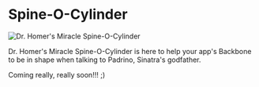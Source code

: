 # Spine-O-Cylinder

![Dr. Homer's Miracle Spine-O-Cylinder](http://images2.wikia.nocookie.net/__cb20100426233455/simpsons/images/thumb/9/93/SpineOCylinder.png/651px-SpineOCylinder.png)

Dr. Homer's Miracle Spine-O-Cylinder is here to help your app's Backbone to be in shape when talking to Padrino, Sinatra's godfather.

Coming really, really soon!!! ;)
